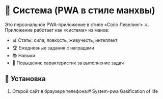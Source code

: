 # 📱 Система (PWA в стиле манхвы)

Это персональное PWA-приложение в стиле «Соло Левелинг» ⚔️.  
Приложение работает как «система» из манхв:  

- 📊 Статы: сила, ловкость, живучесть, интеллект  
- 🏆 Ежедневные задания с наградами  
- 📚 Навыки  
- 🎁 Повышение характеристик за выполнение задач  

## 🚀 Установка
1. Открой сайт в браузере телефона:# System-pwa
Gasification of life
